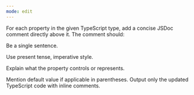 ```yaml
---
mode: edit
---
```


For each property in the given TypeScript type, add a concise JSDoc comment directly above it.
The comment should:

Be a single sentence.

Use present tense, imperative style.

Explain what the property controls or represents.

Mention default value if applicable in parentheses.
Output only the updated TypeScript code with inline comments.
